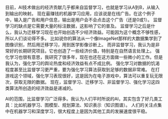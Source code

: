 
目前，AI技术做出的经济贡献几乎都来自监督学习，也就是学习从A到B，从输入到输出的映射。
现在最赚钱的机器学习应用，应该说是在线广告。在这个例子中，输入是广告和用户信息，输出是用户会不会点击这个广告（还是0或1）。
监督学习的缺点是它需要大量的标注数据，这影响了它的普及。
监督学习之后是什么，我认为迁移学习现在也开始创造不少经济效益。可能因为这个概念不够性感，所以人们谈论得不多。
比如说你的算法从一个像ImageNet那样的大数据集学到了图像识别，然后用迁移学习，用到医学影像诊断上。
而非监督学习，我认为是非常好的长期研究项目。它也创造了一些经济价值，特别是在自然语言处理上。
强化学习也很有意思，我研究了很多年，现在也还在这方面做一些微小的工作。但是我认为，强化学习的舆论热度和经济效益有点不成比例。
强化学习对数据的饥渴程度甚至比监督学习更严重，要为强化学习算法获取到足够的数据非常难。
在打游戏这个领域，强化学习表现很好，这是因为在电子游戏中，算法可以重复玩无限次，获取无限的数据。
现在，监督学习、迁移学习、非监督学习、强化学习这四类算法所创造的经济效益是递减的。

AI的范围，比监督学习广泛得多。我认为人们平时所说的AI，其实包含了好几类工具：比如机器学习、图模型、规划算法、知识表示（知识图谱）。
人们的关注点集中在机器学习和深度学习，很大程度上是因为其他工具的发展速度很平稳。